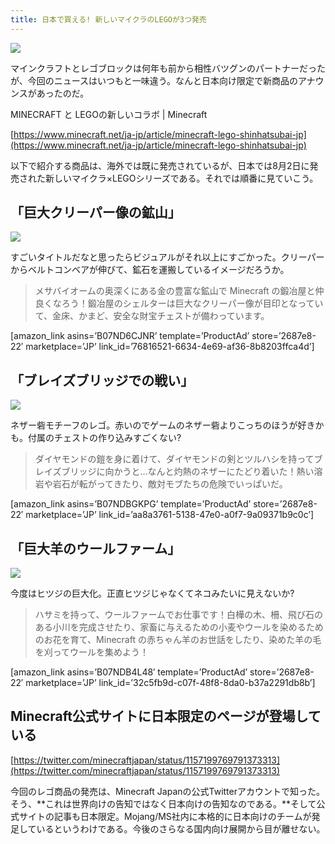 ```yaml
---
title: 日本で買える! 新しいマイクラのLEGOが3つ発売
---
```


![](https://cdn-ak.f.st-hatena.com/images/fotolife/s/sasigume/20210208/20210208124432.png)

マインクラフトとレゴブロックは何年も前から相性バツグンのパートナーだったが、今回のニュースはいつもと一味違う。なんと日本向け限定で新商品のアナウンスがあったのだ。

MINECRAFT と LEGOの新しいコラボ | Minecraft

[https://www.minecraft.net/ja-jp/article/minecraft-lego-shinhatsubai-jp](https://www.minecraft.net/ja-jp/article/minecraft-lego-shinhatsubai-jp)

以下で紹介する商品は、海外では既に発売されているが、日本では8月2日に発売された新しいマイクラ×LEGOシリーズである。それでは順番に見ていこう。

## 「巨大クリーパー像の鉱山」

![](https://cdn-ak.f.st-hatena.com/images/fotolife/s/sasigume/20210208/20210208100951.jpg)

すごいタイトルだなと思ったらビジュアルがそれ以上にすごかった。クリーパーからベルトコンベアが伸びて、鉱石を運搬しているイメージだろうか。

> メサバイオームの奥深くにある金の豊富な鉱山で Minecraft の鍛冶屋と仲良くなろう！鍛冶屋のシェルターは巨大なクリーパー像が目印となっていて、金床、かまど、安全な財宝チェストが備わっています。

\[amazon\_link asins=’B07ND6CJNR’ template=’ProductAd’ store=’2687e8-22′ marketplace=’JP’ link\_id=’76816521-6634-4e69-af36-8b8203ffca4d’\]

## 「ブレイズブリッジでの戦い」

![](https://cdn-ak.f.st-hatena.com/images/fotolife/s/sasigume/20210208/20210208100948.jpg)

ネザー砦モチーフのレゴ。赤いのでゲームのネザー砦よりこっちのほうが好きかも。付属のチェストの作り込みすごくない?

> ダイヤモンドの鎧を身に着けて、ダイヤモンドの剣とツルハシを持ってブレイズブリッジに向かうと…なんと灼熱のネザーにたどり着いた！熱い溶岩や岩石が転がってきたり、敵対モブたちの危険でいっぱいだ。

\[amazon\_link asins=’B07NDBGKPG’ template=’ProductAd’ store=’2687e8-22′ marketplace=’JP’ link\_id=’aa8a3761-5138-47e0-a0f7-9a09371b9c0c’\]

## 「巨大羊のウールファーム」

![](https://cdn-ak.f.st-hatena.com/images/fotolife/s/sasigume/20210208/20210208100944.jpg)

今度はヒツジの巨大化。正直ヒツジじゃなくてネコみたいに見えないか? 

> ハサミを持って、ウールファームでお仕事です！白樺の木、柵、飛び石のある小川を完成させたり、家畜に与えるための小麦やウールを染めるためのお花を育て、Minecraft の赤ちゃん羊のお世話をしたり、染めた羊の毛を刈ってウールを集めよう！

\[amazon\_link asins=’B07NDB4L48′ template=’ProductAd’ store=’2687e8-22′ marketplace=’JP’ link\_id=’32c5fb9d-c07f-48f8-8da0-b37a2291db8b’\]

## Minecraft公式サイトに日本限定のページが登場している

[https://twitter.com/minecraftjapan/status/1157199769791373313](https://twitter.com/minecraftjapan/status/1157199769791373313)

今回のレゴ商品の発売は、Minecraft Japanの公式Twitterアカウントで知った。そう、**これは世界向けの告知ではなく日本向けの告知なのである。**そして公式サイトの記事も日本限定。Mojang/MS社内に本格的に日本向けのチームが発足しているというわけである。今後のさらなる国内向け展開から目が離せない。
